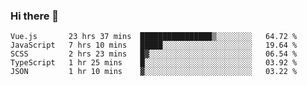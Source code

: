 ### Hi there 👋

<!--
**xin-code/Xin-code** is a ✨ _special_ ✨ repository because its `README.md` (this file) appears on your GitHub profile.

Here are some ideas to get you started:
<!--START_SECTION:waka-->
```text
Vue.js       23 hrs 37 mins  ████████████████▒░░░░░░░░   64.72 % 
JavaScript   7 hrs 10 mins   █████░░░░░░░░░░░░░░░░░░░░   19.64 % 
SCSS         2 hrs 23 mins   █▓░░░░░░░░░░░░░░░░░░░░░░░   06.54 % 
TypeScript   1 hr 25 mins    █░░░░░░░░░░░░░░░░░░░░░░░░   03.92 % 
JSON         1 hr 10 mins    ▓░░░░░░░░░░░░░░░░░░░░░░░░   03.22 % 
```
<!--END_SECTION:waka-->
